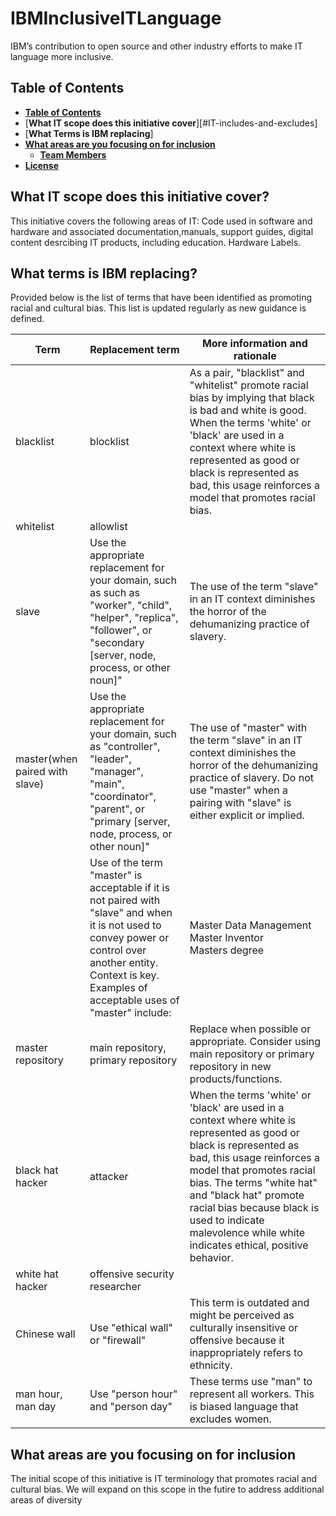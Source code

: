 # IBMInclusiveITLanguage
IBM’s contribution to open source and other industry efforts to make IT language more inclusive.

## **Table of Contents**

  - [**Table of Contents**](#table-of-contents)  
  - [**What IT scope does this initiative cover**][#IT-includes-and-excludes]
  - [**What Terms is IBM replacing**]
  - [**What areas are you focusing on for inclusion**](#types-of-discriminatory-terms)
      - [**Team Members**](#team-members)
  - [**License**](#license)




<a name="out"></a>
## **What IT scope does this initiative cover?**
This initiative covers the following areas of IT: 
Code used in software and hardware and associated documentation,manuals, support guides, 
digital content desrcibing IT products, including education. 
Hardware Labels.

<a name="out"></a>

## **What terms is IBM replacing?**

Provided below is the list of terms that have been identified as promoting racial and cultural bias. This list is updated regularly as new guidance is defined.

|Term|Replacement term|More information and rationale|
|----|----|----|
|blacklist|blocklist|As a pair, "blacklist" and "whitelist" promote racial bias by implying that black is bad and white is good. When the terms 'white' or 'black' are used in a context where white is represented as good or black is represented as bad, this usage reinforces a model that promotes racial bias.||25-Jun-20
|whitelist|allowlist||
|slave|Use the appropriate replacement for your domain, such as such as "worker", "child", "helper", "replica", "follower", or "secondary [server, node, process, or other noun]"|The use of the term "slave" in an IT context diminishes the horror of the dehumanizing practice of slavery.|
|master(when paired with slave) |Use the appropriate replacement for your domain, such as "controller", "leader", "manager", "main", "coordinator", "parent", or "primary [server, node, process, or other noun]"|The use of "master" with the term "slave" in an IT context diminishes the horror of the dehumanizing practice of slavery. Do not use "master" when a pairing with "slave" is either explicit or implied.|
||Use of the term "master" is acceptable if it is not paired with "slave" and when it is not used to convey power or control over another entity. Context is key. Examples of acceptable uses of "master" include:|Master Data Management<br/>Master Inventor<br/>Masters degree|
|master repository|main repository, primary repository|Replace when possible or appropriate. Consider using main repository or primary repository in new products/functions.||9-Nov-20
|black hat hacker|attacker|When the terms 'white' or 'black' are used in a context where white is represented as good or black is represented as bad, this usage reinforces a model that promotes racial bias. The terms "white hat" and "black hat" promote racial bias because black is used to indicate malevolence while white indicates ethical, positive behavior.|
|white hat hacker|offensive security researcher||
|Chinese wall|Use "ethical wall" or "firewall"|This term is outdated and might be perceived as culturally insensitive or offensive because it inappropriately refers to ethnicity.|
|man hour, man day|Use "person hour" and "person day"|These terms use "man" to represent all workers. This is biased language that excludes women.|

<a name="out"></a>
## **What areas are you focusing on for inclusion**
The initial scope of this initiative is IT terminology that promotes racial and cultural bias. We will expand on this scope in the futire to address additional areas of diversity
